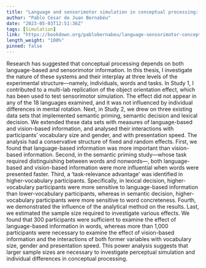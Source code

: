 ```yaml
---
title: "Language and sensorimotor simulation in conceptual processing: Multilevel analysis and statistical power"
author: "Pablo César de Juan Bernabéu"
date: "2023-05-03T12:51:36Z"
tags: [Simulation]
link: "https://bookdown.org/pablobernabeu/language-sensorimotor-conceptual-processing-statistical-power/"
length_weight: "100%"
pinned: false
---
```


Research has suggested that conceptual processing depends on both language-based and sensorimotor information. In this thesis, I investigate the nature of these systems and their interplay at three levels of the experimental structure—namely, individuals, words and tasks. In Study 1, I contributed to a multi-lab replication of the object orientation effect, which has been used to test sensorimotor simulation. The effect did not appear in any of the 18 languages examined, and it was not influenced by individual differences in mental rotation. Next, in Study 2, we drew on three existing data sets that implemented semantic priming, semantic decision and lexical decision. We extended these data sets with measures of language-based and vision-based information, and analysed their interactions with participants’ vocabulary size and gender, and with presentation speed. The analysis had a conservative structure of fixed and random effects. First, we found that language-based information was more important than vision-based information. Second, in the semantic priming study—whose task required distinguishing between words and nonwords—, both language-based and vision-based information were more influential when words were presented faster. Third, a ‘task-relevance advantage’ was identified in higher-vocabulary participants. Specifically, in lexical decision, higher-vocabulary participants were more sensitive to language-based information than lower-vocabulary participants, whereas in semantic decision, higher-vocabulary participants were more sensitive to word concreteness. Fourth, we demonstrated the influence of the analytical method on the results. Last, we estimated the sample size required to investigate various effects. We found that 300 participants were sufficient to examine the effect of language-based information in words, whereas more than 1,000 participants were necessary to examine the effect of vision-based information and the interactions of both former variables with vocabulary size, gender and presentation speed. This power analysis suggests that larger sample sizes are necessary to investigate perceptual simulation and individual differences in conceptual processing.
